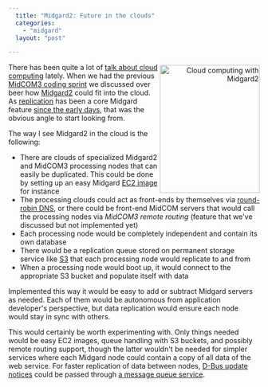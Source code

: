 ```yaml
---
  title: "Midgard2: Future in the clouds"
  categories: 
    - "midgard"
  layout: "post"

---
```

<p style="text-align:right;">
<a href="https://s3.eu-central-1.amazonaws.com/bergie-iki-fi/midgard2-cloud-processing.png"><img src="https://s3.eu-central-1.amazonaws.com/bergie-iki-fi/midgard2-cloud-processing-tm.jpg" height="257" width="200" border="0" align="right" hspace="0" vspace="4" alt="Cloud computing with Midgard2" title="Cloud computing with Midgard2" /></a>
</p><p>
There has been quite a lot of <a href="http://vertonghen.wordpress.com/2008/07/05/erlang-or-utility-computing-vs-appliance-computing/">talk about cloud computing</a> lately. When we had the previous <a href="http://bergie.iki.fi/blog/midcom_3_and_built-in_webdav/">MidCOM3 coding sprint</a> we discussed over beer how <a href="http://bergie.iki.fi/blog/midgard_2-more_than_just_php-more_than_just_cms/">Midgard2</a> could fit into the cloud. As <a href="http://bergie.iki.fi/blog/xmpp_publish-subscribe_for_midgard_and_ajatus_replication/">replication</a> has been a core Midgard feature <a href="http://www.midgard-project.org/documentation/concepts-repligard/">since the early days</a>, that was the obvious angle to start looking from.
</p><p>
The way I see Midgard2 in the cloud is the following:
</p><ul><li>There are clouds of specialized Midgard2 and MidCOM3 processing nodes that can easily be duplicated. This could be done by setting up an easy Midgard <a href="http://www.amazon.com/gp/browse.html?node=201590011">EC2 image</a> for instance</li>
<li>The processing clouds could act as front-ends by themselves via <a href="http://en.wikipedia.org/wiki/Round_robin_DNS">round-robin DNS</a>, or there could be front-end MidCOM servers that would call the processing nodes via <em>MidCOM3 remote routing</em> (feature that we've discussed but not implemented yet)</li>
<li>Each processing node would be completely independent and contain its own database</li>
<li>There would be a replication queue stored on permanent storage service like <a href="http://www.amazon.com/gp/browse.html?node=16427261">S3</a> that each processing node would replicate to and from</li>
<li>When a processing node would boot up, it would connect to the appropriate S3 bucket and populate itself with data</li>
</ul><p>
Implemented this way it would be easy to add or subtract Midgard servers as needed. Each of them would be autonomous from application developer's perspective, but data replication would ensure each node would stay in sync with others.
</p><p>
This would certainly be worth experimenting with. Only things needed would be easy EC2 images, queue handling with S3 buckets, and possibly remote routing support, though the latter wouldn't be needed for simpler services where each Midgard node could contain a copy of all data of the web service. For faster replication of data between nodes, <a href="http://bergie.iki.fi/blog/interprocess_communications_in_midgard-d-bus_comes_to_the_web/">D-Bus update notices</a> could be passed through <a href="http://www.amazon.com/Simple-Queue-Service-home-page/b?ie=UTF8&amp;node=13584001">a message queue service</a>.
</p>
